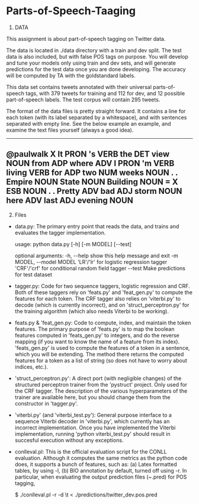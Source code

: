 # Parts-of-Speech-Taaging

1. DATA 

This assignment is about part-of-speech tagging on Twitter data. 

The data is located in ./data directory with a train and dev split. The test data is also included, but with false POS tags on purpose. 
You will develop and tune your models only using train and dev sets, and will generate predictions for the test data once you are done developing. 
The accuracy will be computed by TA with the goldstandard labels. 

This data set contains tweets annotated with their universal parts-of-speech tags, with 379 tweets for training and 112 for dev, and 12 possible part-of-speech labels. The test corpus will contain 295 tweets.

The format of the data files is pretty straight forward. It contains a line for each token (with its label separated by a whitespace), and with sentences separated with empty line. See the below example an example, and examine the text files yourself (always a good idea).

------------------------------
@paulwalk X
It  PRON
's  VERB
the DET
view  NOUN
from  ADP
where ADV
I PRON
'm  VERB
living  VERB
for ADP
two NUM
weeks NOUN
. .
Empire  NOUN
State NOUN
Building  NOUN
= X
ESB NOUN
. .
Pretty  ADV
bad ADJ
storm NOUN
here  ADV
last  ADJ
evening NOUN
------------------------------




2. Files

- data.py: The primary entry point that reads the data, and trains and evaluates the tagger implementation.

	usage: python data.py [-h] [-m MODEL] [--test]

	optional arguments:
	  -h, --help            show this help message and exit
	  -m MODEL, --model MODEL
	                        'LR'/'lr' for logistic regression tagger
	                        'CRF'/'crf' for conditional random field tagger
	  --test                Make predictions for test dataset


- tagger.py: Code for two sequence taggers, logistic regression and CRF. Both of these taggers rely on 'feats.py' and 'feat_gen.py' to compute the features for each token. The CRF tagger also relies on 'viterbi.py' to decode (which is currently incorrect), and on 'struct_perceptron.py' for the training algorithm (which also needs Viterbi to be working).

- feats.py & 'feat_gen.py: Code to compute, index, and maintain the token features. The primary purpose of 'feats.py' is to map the boolean features computed in 'feats_gen.py' to integers, and do the reverse mapping (if you want to know the name of a feature from its index). 'feats_gen.py' is used to compute the features of a token in a sentence, which you will be extending. The method there returns the computed features for a token as a list of string (so does not have to worry about indices, etc.).

- 'struct_perceptron.py': A direct port (with negligible changes) of the structured perceptron trainer from the 'pystruct' project. Only used for the CRF tagger. The description of the various hyperparameters of the trainer are available here, but you should change them from the constructor in 'tagger.py'.

- 'viterbi.py' (and 'viterbi_test.py'): General purpose interface to a sequence Viterbi decoder in 'viterbi.py', which currently has an incorrect implementation. Once you have implemented the Viterbi implementation, running 'python viterbi_test.py' should result in succesful execution without any exceptions.

- conlleval.pl: This is the official evaluation script for the CONLL evaluation.
  Although it computes the same metrics as the python code does, it supports a bunch of features, such as: 
  	(a) Latex formatted tables, by using -l, 
  	(b) BIO annotation by default, turned off using -r.
  In particular, when evaluating the output prediction files (~.pred) for POS tagging, 

  $ ./conlleval.pl -r -d \\t < ./predictions/twitter_dev.pos.pred

